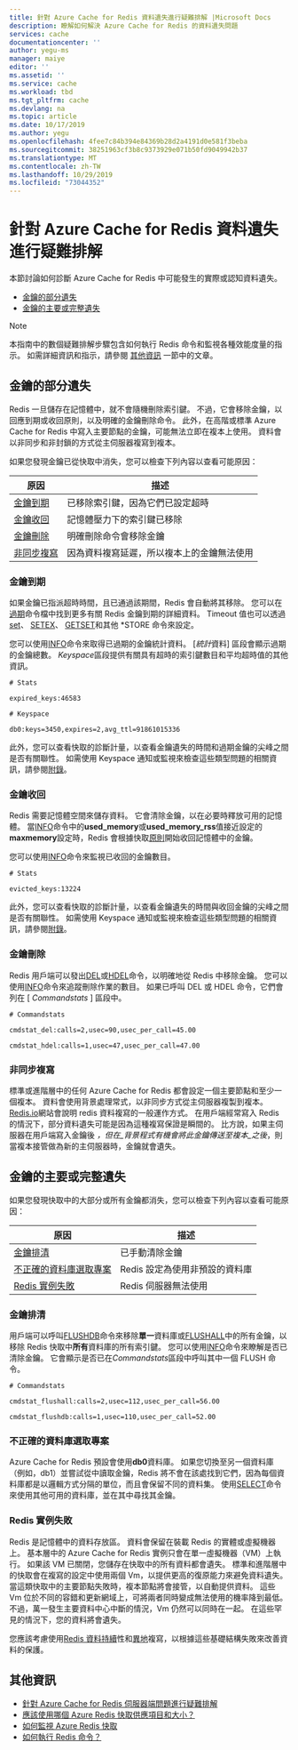 ```yaml
---
title: 針對 Azure Cache for Redis 資料遺失進行疑難排解 |Microsoft Docs
description: 瞭解如何解決 Azure Cache for Redis 的資料遺失問題
services: cache
documentationcenter: ''
author: yegu-ms
manager: maiye
editor: ''
ms.assetid: ''
ms.service: cache
ms.workload: tbd
ms.tgt_pltfrm: cache
ms.devlang: na
ms.topic: article
ms.date: 10/17/2019
ms.author: yegu
ms.openlocfilehash: 4fee7c84b394e84369b28d2a4191d0e581f3beba
ms.sourcegitcommit: 38251963cf3b8c9373929e071b50fd9049942b37
ms.translationtype: MT
ms.contentlocale: zh-TW
ms.lasthandoff: 10/29/2019
ms.locfileid: "73044352"
---
```

# <a name="troubleshoot-azure-cache-for-redis-data-loss"></a>針對 Azure Cache for Redis 資料遺失進行疑難排解

本節討論如何診斷 Azure Cache for Redis 中可能發生的實際或認知資料遺失。

- [金鑰的部分遺失](#partial-loss-of-keys)
- [金鑰的主要或完整遺失](#major-or-complete-loss-of-keys)

> [!NOTE]
> 本指南中的數個疑難排解步驟包含如何執行 Redis 命令和監視各種效能度量的指示。 如需詳細資訊和指示，請參閱 [其他資訊](#additional-information) 一節中的文章。
>

## <a name="partial-loss-of-keys"></a>金鑰的部分遺失

Redis 一旦儲存在記憶體中，就不會隨機刪除索引鍵。 不過，它會移除金鑰，以回應到期或收回原則，以及明確的金鑰刪除命令。 此外，在高階或標準 Azure Cache for Redis 中寫入主要節點的金鑰，可能無法立即在複本上使用。 資料會以非同步和非封鎖的方式從主伺服器複寫到複本。

如果您發現金鑰已從快取中消失，您可以檢查下列內容以查看可能原因：

| 原因 | 描述 |
|---|---|
| [金鑰到期](#key-expiration) | 已移除索引鍵，因為它們已設定超時 |
| [金鑰收回](#key-eviction) | 記憶體壓力下的索引鍵已移除 |
| [金鑰刪除](#key-deletion) | 明確刪除命令會移除金鑰 |
| [非同步複寫](#async-replication) | 因為資料複寫延遲，所以複本上的金鑰無法使用 |

### <a name="key-expiration"></a>金鑰到期

如果金鑰已指派超時時間，且已通過該期間，Redis 會自動將其移除。 您可以在[過期](http://redis.io/commands/expire)命令檔中找到更多有關 Redis 金鑰到期的詳細資料。 Timeout 值也可以透過[set](http://redis.io/commands/set)、 [SETEX](https://redis.io/commands/setex)、 [GETSET](https://redis.io/commands/getset)和其他 \*STORE 命令來設定。

您可以使用[INFO](http://redis.io/commands/info)命令來取得已過期的金鑰統計資料。 [*統計*資料] 區段會顯示過期的金鑰總數。 *Keyspace*區段提供有關具有超時的索引鍵數目和平均超時值的其他資訊。

```
# Stats

expired_keys:46583

# Keyspace

db0:keys=3450,expires=2,avg_ttl=91861015336
```

此外，您可以查看快取的診斷計量，以查看金鑰遺失的時間和過期金鑰的尖峰之間是否有關聯性。 如需使用 Keyspace 通知或監視來檢查這些類型問題的相關資訊，請參閱[附錄](https://gist.github.com/JonCole/4a249477142be839b904f7426ccccf82#appendix)。

### <a name="key-eviction"></a>金鑰收回

Redis 需要記憶體空間來儲存資料。 它會清除金鑰，以在必要時釋放可用的記憶體。 當[INFO](http://redis.io/commands/info)命令中的**used_memory**或**used_memory_rss**值接近設定的**maxmemory**設定時，Redis 會根據快取[原則](http://redis.io/topics/lru-cache)開始收回記憶體中的金鑰。

您可以使用[INFO](http://redis.io/commands/info)命令來監視已收回的金鑰數目。

```
# Stats

evicted_keys:13224
```

此外，您可以查看快取的診斷計量，以查看金鑰遺失的時間與收回金鑰的尖峰之間是否有關聯性。 如需使用 Keyspace 通知或監視來檢查這些類型問題的相關資訊，請參閱[附錄](https://gist.github.com/JonCole/4a249477142be839b904f7426ccccf82#appendix)。

### <a name="key-deletion"></a>金鑰刪除

Redis 用戶端可以發出[DEL](http://redis.io/commands/del)或[HDEL](http://redis.io/commands/hdel)命令，以明確地從 Redis 中移除金鑰。 您可以使用[INFO](http://redis.io/commands/info)命令來追蹤刪除作業的數目。 如果已呼叫 DEL 或 HDEL 命令，它們會列在 [ *Commandstats* ] 區段中。

```
# Commandstats

cmdstat_del:calls=2,usec=90,usec_per_call=45.00

cmdstat_hdel:calls=1,usec=47,usec_per_call=47.00
```

### <a name="async-replication"></a>非同步複寫

標準或進階層中的任何 Azure Cache for Redis 都會設定一個主要節點和至少一個複本。 資料會使用背景處理常式，以非同步方式從主伺服器複製到複本。 [Redis.io](http://redis.io/topics/replication)網站會說明 redis 資料複寫的一般運作方式。 在用戶端經常寫入 Redis 的情況下，部分資料遺失可能是因為這種複寫保證是瞬間的。 比方說，如果主伺服器在用戶端寫入金鑰後 _，但在_背景程式有機會將此金鑰傳送至複本_之後_，則當複本接管做為新的主伺服器時，金鑰就會遺失。

## <a name="major-or-complete-loss-of-keys"></a>金鑰的主要或完整遺失

如果您發現快取中的大部分或所有金鑰都消失，您可以檢查下列內容以查看可能原因：

| 原因 | 描述 |
|---|---|
| [金鑰排清](#key-flushing) | 已手動清除金鑰 |
| [不正確的資料庫選取專案](#incorrect-database-selection) | Redis 設定為使用非預設的資料庫 |
| [Redis 實例失敗](#redis-instance-failure) | Redis 伺服器無法使用 |

### <a name="key-flushing"></a>金鑰排清

用戶端可以呼叫[FLUSHDB](http://redis.io/commands/flushdb)命令來移除**單一**資料庫或[FLUSHALL](http://redis.io/commands/flushall)中的所有金鑰，以移除 Redis 快取中**所有**資料庫的所有索引鍵。 您可以使用[INFO](http://redis.io/commands/info)命令來瞭解是否已清除金鑰。 它會顯示是否已在*Commandstats*區段中呼叫其中一個 FLUSH 命令。

```
# Commandstats

cmdstat_flushall:calls=2,usec=112,usec_per_call=56.00

cmdstat_flushdb:calls=1,usec=110,usec_per_call=52.00
```

### <a name="incorrect-database-selection"></a>不正確的資料庫選取專案

Azure Cache for Redis 預設會使用**db0**資料庫。 如果您切換至另一個資料庫（例如，db1）並嘗試從中讀取金鑰，Redis 將不會在該處找到它們，因為每個資料庫都是以邏輯方式分隔的單位，而且會保留不同的資料集。 使用[SELECT](http://redis.io/commands/select)命令來使用其他可用的資料庫，並在其中尋找其金鑰。

### <a name="redis-instance-failure"></a>Redis 實例失敗

Redis 是記憶體中的資料存放區。 資料會保留在裝載 Redis 的實體或虛擬機器上。 基本層中的 Azure Cache for Redis 實例只會在單一虛擬機器（VM）上執行。 如果該 VM 已關閉，您儲存在快取中的所有資料都會遺失。 標準和進階層中的快取會在複寫的設定中使用兩個 Vm，以提供更高的復原能力來避免資料遺失。 當這類快取中的主要節點失敗時，複本節點將會接管，以自動提供資料。 這些 Vm 位於不同的容錯和更新網域上，可將兩者同時變成無法使用的機率降到最低。 不過，萬一發生主要資料中心中斷的情況，Vm 仍然可以同時在一起。 在這些罕見的情況下，您的資料將會遺失。

您應該考慮使用[Redis 資料持續](http://redis.io/topics/persistence)性和[異地](https://docs.microsoft.com/azure/azure-cache-for-redis/cache-how-to-geo-replication)複寫，以根據這些基礎結構失敗來改善資料的保護。

## <a name="additional-information"></a>其他資訊

- [針對 Azure Cache for Redis 伺服器端問題進行疑難排解](cache-troubleshoot-server.md)
- [應該使用哪個 Azure Redis 快取供應項目和大小？](cache-faq.md#what-azure-cache-for-redis-offering-and-size-should-i-use)
- [如何監視 Azure Redis 快取](cache-how-to-monitor.md)
- [如何執行 Redis 命令？](cache-faq.md#how-can-i-run-redis-commands)
